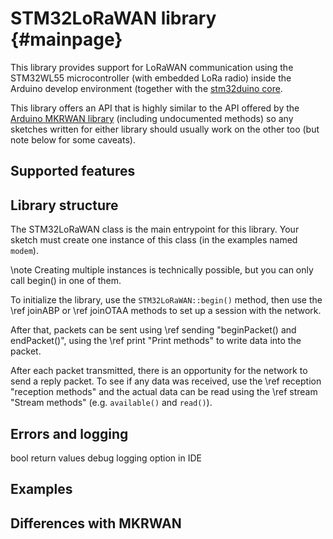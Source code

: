 # STM32LoRaWAN library {#mainpage}

This library provides support for LoRaWAN communication using the
STM32WL55 microcontroller (with embedded LoRa radio) inside the Arduino
develop environment (together with the [stm32duino
core](https://github.com/stm32duino/Arduino_Core_STM32).

This library offers an API that is highly similar to the API offered by
the [Arduino MKRWAN
library](https://www.arduino.cc/reference/en/libraries/mkrwan/)
(including undocumented methods) so any sketches written for either
library should usually work on the other too (but note below for some
caveats).

## Supported features

## Library structure

The STM32LoRaWAN class is the main entrypoint for this library. Your
sketch must create one instance of this class (in the examples named
`modem`).

\note Creating multiple instances is technically possible, but you can only
call begin() in one of them.

To initialize the library, use the `STM32LoRaWAN::begin()` method, then
use the \ref joinABP or \ref joinOTAA methods to set up a session with
the network.

After that, packets can be sent using \ref sending "beginPacket() and endPacket()",
using the \ref print "Print methods" to write data into the packet.

After each packet transmitted, there is an opportunity for the network
to send a reply packet. To see if any data was received, use the
\ref reception "reception methods" and the actual data can be read using
the \ref stream "Stream methods" (e.g. `available()` and `read()`).

## Errors and logging
bool return values
debug logging option in IDE

## Examples

## Differences with MKRWAN


